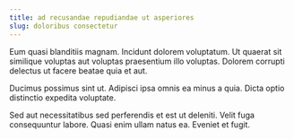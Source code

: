 ```yaml
---
title: ad recusandae repudiandae ut asperiores
slug: doloribus consectetur
---
```


Eum quasi blanditiis magnam. Incidunt dolorem voluptatum. Ut quaerat sit similique voluptas aut voluptas praesentium illo voluptas. Dolorem corrupti delectus ut facere beatae quia et aut.

Ducimus possimus sint ut. Adipisci ipsa omnis ea minus a quia. Dicta optio distinctio expedita voluptate.

Sed aut necessitatibus sed perferendis et est ut deleniti. Velit fuga consequuntur labore. Quasi enim ullam natus ea. Eveniet et fugit.
